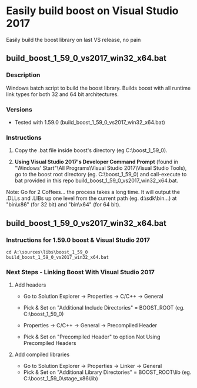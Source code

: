 # Easily build boost on Visual Studio 2017
Easily build the boost library on last VS release, no pain

## build_boost_1_59_0_vs2017_win32_x64.bat

### Description
Windows batch script to build the boost library.
Builds boost with all runtime link types for both 32 and 64 bit architectures.

### Versions
- Tested with 1.59.0 (build_boost_1_59_0_vs2017_win32_x64.bat)

### Instructions
1. Copy the .bat file inside boost's directory (eg C:\boost_1_59_0).

2. **Using Visual Studio 2017's Developer Command Prompt** (found in "Windows' Start"\All Programs\Visual Studio 2017\Visual Studio Tools), go to the boost root directory (eg. C:\boost_1_59_0) and call-execute to bat provided in this repo build_boost_1_59_0_vs2017_win32_x64.bat.

Note: Go for 2 Coffees... the process takes a long time.
It will output the .DLLs and .LIBs up one level from the current path (eg. d:\sdk\bin...) at "bin\x86" (for 32 bit) and "bin\x64" (for 64 bit).

## build_boost_1_59_0_vs2017_win32_x64.bat
### Instructions for 1.59.0 boost & Visual Studio 2017

```shell
cd A:\sources\libs\boost_1_59_0
build_boost_1_59_0_vs2017_win32_x64.bat
```

### Next Steps - Linking Boost With Visual Studio 2017
1. Add headers
	- Go to Solution Explorer -> Properties -> C/C++ -> General
	- Pick & Set on "Additional Include Directories" = BOOST_ROOT (eg. C:\boost_1_59_0)

	- Properties -> C/C++ -> General -> Precompiled Header
	- Pick & Set on "Precompiled Header" to option Not Using Precompiled Headers

2. Add compiled libraries
	- Go to Solution Explorer -> Properties -> Linker -> General
	- Pick & Set on "Additional Library Directories" = BOOST_ROOT\lib (eg. C:\boost_1_59_0\stage_x86\lib)
